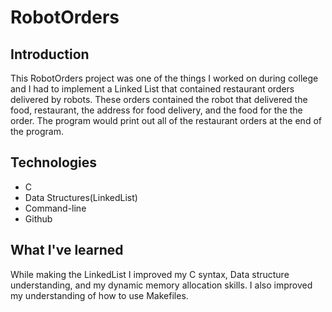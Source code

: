 # RobotOrders

## Introduction 

This RobotOrders project was one of the things I worked on during college and I had to implement a Linked List that contained restaurant orders delivered by robots. These orders contained the robot that delivered the food, restaurant, the address for food delivery, and the food for the the order. The program would print out all of the restaurant orders at the end of the program.

## Technologies

* C
* Data Structures(LinkedList)
* Command-line
* Github

## What I've learned

While making the LinkedList I improved my C syntax, Data structure understanding, and my dynamic memory allocation skills. I also improved my understanding of how to use Makefiles.
